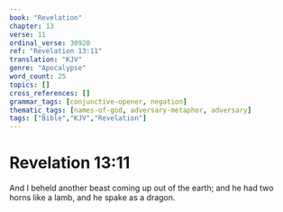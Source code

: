 ```yaml
---
book: "Revelation"
chapter: 13
verse: 11
ordinal_verse: 30920
ref: "Revelation 13:11"
translation: "KJV"
genre: "Apocalypse"
word_count: 25
topics: []
cross_references: []
grammar_tags: [conjunctive-opener, negation]
thematic_tags: [names-of-god, adversary-metaphor, adversary]
tags: ["Bible","KJV","Revelation"]
---
```


# Revelation 13:11

And I beheld another beast coming up out of the earth; and he had two horns like a lamb, and he spake as a dragon.
